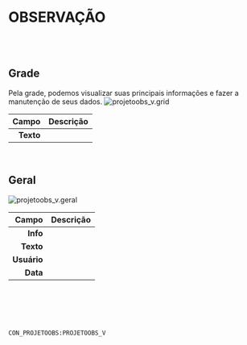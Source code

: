 # OBSERVAÇÃO
<br>
<br>

## Grade
Pela grade, podemos visualizar suas principais informações e fazer a manutenção de seus dados.
![projetoobs_v.grid](https://raw.githubusercontent.com/netforcews/docs-erp/master/geral/imagens/projetoobs_v.grid.png)

Campo | Descrição
--:|---
**Texto** | 
<br>

## Geral
![projetoobs_v.geral](https://raw.githubusercontent.com/netforcews/docs-erp/master/geral/imagens/projetoobs_v.geral.png)

Campo | Descrição
--:|---
**Info** | 
**Texto** | 
**Usuário** | 
**Data** | 
<br>
<br>
<br>
<br>

```CON_PROJETOOBS:PROJETOOBS_V```
